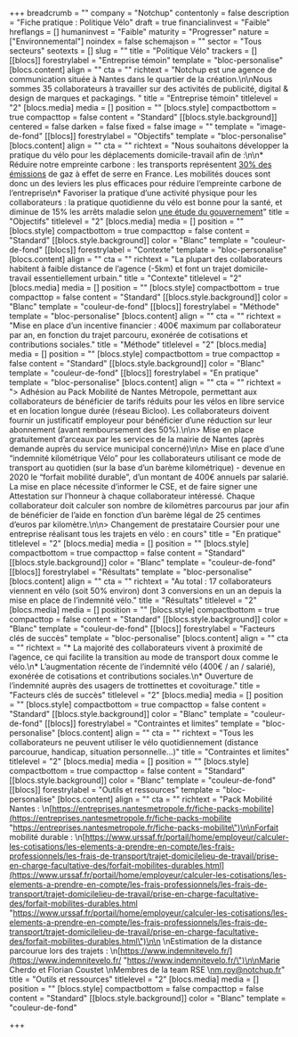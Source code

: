 +++
breadcrumb = ""
company = "Notchup"
contentonly = false
description = "Fiche pratique : Politique Vélo"
draft = true
financialinvest = "Faible"
hreflangs = []
humaninvest = "Faible"
maturity = "Progresser"
nature = ["Environnemental"]
noindex = false
schemajson = ""
sector = "Tous secteurs"
seotexts = []
slug = ""
title = "Politique Vélo"
trackers = []
[[blocs]]
forestrylabel = "Entreprise témoin"
template = "bloc-personalise"
[blocs.content]
align = ""
cta = ""
richtext = "Notchup est une agence de communication située à Nantes dans le quartier de la création.\n\nNous sommes 35 collaborateurs à travailler sur des activités de publicité, digital & design de marques et packagings. "
title = "Entreprise témoin"
titlelevel = "2"
[blocs.media]
media = []
position = ""
[blocs.style]
compactbottom = true
compacttop = false
content = "Standard"
[[blocs.style.background]]
centered = false
darken = false
fixed = false
image = ""
template = "image-de-fond"
[[blocs]]
forestrylabel = "Objectifs"
template = "bloc-personalise"
[blocs.content]
align = ""
cta = ""
richtext = "Nous souhaitons développer la pratique du vélo pour les déplacements domicile-travail afin de :\n\n* Réduire notre empreinte carbone : les transports représentent [30% des émissions](https://ree.developpement-durable.gouv.fr/themes/defis-environnementaux/changement-climatique/emissions-de-gaz-a-effet-de-serre/article/les-emissions-de-gaz-a-effet-de-serre-des-transports) de gaz à effet de serre en France. Les mobilités douces sont donc un des leviers les plus efficaces pour réduire l’empreinte carbone de l’entreprise\n* Favoriser la pratique d’une activité physique pour les collaborateurs : la pratique quotidienne du vélo est bonne pour la santé, et diminue de 15% les arrêts maladie selon [une étude du gouvernement](https://www.bfmtv.com/sante/bien-etre-au-travail/plus-de-salaries-cyclistes-pour-moins-d-arrets-maladie_AN-201801090031.html#:\\~:text=Car%20rouler%20%C3%A0%20deux%20roues,%C3%A0%20venir%20davantage%20%C3%A0%20bicyclette.)"
title = "Objectifs"
titlelevel = "2"
[blocs.media]
media = []
position = ""
[blocs.style]
compactbottom = true
compacttop = false
content = "Standard"
[[blocs.style.background]]
color = "Blanc"
template = "couleur-de-fond"
[[blocs]]
forestrylabel = "Contexte"
template = "bloc-personalise"
[blocs.content]
align = ""
cta = ""
richtext = "La plupart des collaborateurs habitent à faible distance de l’agence (-5km) et font un trajet domicile-travail essentiellement urbain."
title = "Contexte"
titlelevel = "2"
[blocs.media]
media = []
position = ""
[blocs.style]
compactbottom = true
compacttop = false
content = "Standard"
[[blocs.style.background]]
color = "Blanc"
template = "couleur-de-fond"
[[blocs]]
forestrylabel = "Méthode"
template = "bloc-personalise"
[blocs.content]
align = ""
cta = ""
richtext = "Mise en place d’un incentive financier : 400€ maximum par collaborateur par an, en fonction du trajet parcouru, exonérée de cotisations et contributions sociales."
title = "Méthode"
titlelevel = "2"
[blocs.media]
media = []
position = ""
[blocs.style]
compactbottom = true
compacttop = false
content = "Standard"
[[blocs.style.background]]
color = "Blanc"
template = "couleur-de-fond"
[[blocs]]
forestrylabel = "En pratique"
template = "bloc-personalise"
[blocs.content]
align = ""
cta = ""
richtext = "> Adhésion au Pack Mobilité de Nantes Métropole, permettant aux collaborateurs de bénéficier de tarifs réduits pour les vélos en libre service et en location longue durée (réseau Bicloo). Les collaborateurs doivent fournir un justificatif employeur pour bénéficier d’une réduction sur leur abonnement (avant remboursement des 50%).\n\n> Mise en place gratuitement d’arceaux par les services de la mairie de Nantes (après demande auprès du service municipal concerné)\n\n> Mise en place d’une “indemnité kilométrique Vélo” pour les collaborateurs utilisant ce mode de transport au quotidien (sur la base d’un barème kilométrique) - devenue en 2020 le “forfait mobilité durable”, d’un montant de 400€ annuels par salarié. La mise en place nécessite d’informer le CSE, et de faire signer une Attestation sur l’honneur à chaque collaborateur intéressé. Chaque collaborateur doit calculer son nombre de kilomètres parcourus par jour afin de bénéficier de l’aide en fonction d’un barème légal de 25 centimes d’euros par kilomètre.\n\n> Changement de prestataire Coursier pour une entreprise réalisant tous les trajets en vélo : en cours"
title = "En pratique"
titlelevel = "2"
[blocs.media]
media = []
position = ""
[blocs.style]
compactbottom = true
compacttop = false
content = "Standard"
[[blocs.style.background]]
color = "Blanc"
template = "couleur-de-fond"
[[blocs]]
forestrylabel = "Résultats"
template = "bloc-personalise"
[blocs.content]
align = ""
cta = ""
richtext = "Au total : 17 collaborateurs viennent en vélo (soit 50% environ) dont 3 conversions en un an depuis la mise en place de l’indemnité vélo."
title = "Résultats"
titlelevel = "2"
[blocs.media]
media = []
position = ""
[blocs.style]
compactbottom = true
compacttop = false
content = "Standard"
[[blocs.style.background]]
color = "Blanc"
template = "couleur-de-fond"
[[blocs]]
forestrylabel = "Facteurs clés de succès"
template = "bloc-personalise"
[blocs.content]
align = ""
cta = ""
richtext = "* La majorité des collaborateurs vivent à proximité de l’agence, ce qui facilite la transition au mode de transport doux comme le vélo.\n* L’augmentation récente de l’indemnité vélo (400€ / an / salarié), exonérée de cotisations et contributions sociales.\n* Ouverture de l’indemnité auprès des usagers de trottinettes et covoiturage."
title = "Facteurs clés de succès"
titlelevel = "2"
[blocs.media]
media = []
position = ""
[blocs.style]
compactbottom = true
compacttop = false
content = "Standard"
[[blocs.style.background]]
color = "Blanc"
template = "couleur-de-fond"
[[blocs]]
forestrylabel = "Contraintes et limites"
template = "bloc-personalise"
[blocs.content]
align = ""
cta = ""
richtext = "Tous les collaborateurs ne peuvent utiliser le vélo quotidiennement (distance parcourue, handicap, situation personnelle…)"
title = "Contraintes et limites"
titlelevel = "2"
[blocs.media]
media = []
position = ""
[blocs.style]
compactbottom = true
compacttop = false
content = "Standard"
[[blocs.style.background]]
color = "Blanc"
template = "couleur-de-fond"
[[blocs]]
forestrylabel = "Outils et ressources"
template = "bloc-personalise"
[blocs.content]
align = ""
cta = ""
richtext = "Pack Mobilité Nantes :   \n[https://entreprises.nantesmetropole.fr/fiche-packs-mobilite](https://entreprises.nantesmetropole.fr/fiche-packs-mobilite \"https://entreprises.nantesmetropole.fr/fiche-packs-mobilite\")\n\nForfait mobilité durable :   \n[https://www.urssaf.fr/portail/home/employeur/calculer-les-cotisations/les-elements-a-prendre-en-compte/les-frais-professionnels/les-frais-de-transport/trajet-domicilelieu-de-travail/prise-en-charge-facultative-des/forfait-mobilites-durables.html](https://www.urssaf.fr/portail/home/employeur/calculer-les-cotisations/les-elements-a-prendre-en-compte/les-frais-professionnels/les-frais-de-transport/trajet-domicilelieu-de-travail/prise-en-charge-facultative-des/forfait-mobilites-durables.html \"https://www.urssaf.fr/portail/home/employeur/calculer-les-cotisations/les-elements-a-prendre-en-compte/les-frais-professionnels/les-frais-de-transport/trajet-domicilelieu-de-travail/prise-en-charge-facultative-des/forfait-mobilites-durables.html\")\n\n  \nEstimation de la distance parcourue lors des trajets :   \n[https://www.indemnitevelo.fr/](https://www.indemnitevelo.fr/ \"https://www.indemnitevelo.fr/\")\n\nMarie Cherdo et Florian Coustet  \nMembres de la team RSE  \nm.roy@notchup.fr"
title = "Outils et ressources"
titlelevel = "2"
[blocs.media]
media = []
position = ""
[blocs.style]
compactbottom = false
compacttop = false
content = "Standard"
[[blocs.style.background]]
color = "Blanc"
template = "couleur-de-fond"

+++
